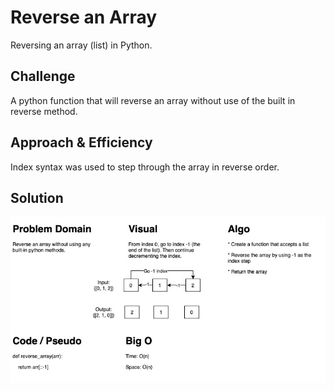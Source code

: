 # Reverse an Array

Reversing an array (list) in Python.

## Challenge

A python function that will reverse an array without use of the built in reverse method.

## Approach & Efficiency

Index syntax was used to step through the array in reverse order.

## Solution

![Whiteboard Image](../../../assets/array-reverse.jpg)
